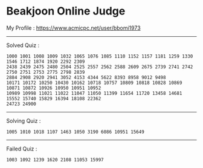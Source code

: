 # Beakjoon Online Judge

My Profile : https://www.acmicpc.net/user/bbomi1973

---

Solved Quiz : 
```
1000 1001 1008 1009 1032 1065 1076 1085 1110 1152 1157 1181 1259 1330 1546 1712 1874 1920 2292 2309
2438 2439 2475 2480 2504 2525 2557 2562 2588 2609 2675 2739 2741 2742 2750 2751 2753 2775 2798 2839
2884 2908 2920 2941 3052 4153 4344 5622 8393 8958 9012 9498 
10171 10172 10250 10430 10162 10718 10757 10809 10818 10828 10869 10871 10872 10926 10950 10951 10952
10989 10998 11021 11022 11047 11050 11399 11654 11720 13458 14681 15552 15740 15829 16394 18108 22362 
24723 24900
```

---

Solving Quiz :
```
1005 1010 1018 1107 1463 1050 3190 6086 10951 15649
```

---

Failed Quiz :
```
1003 1092 1239 1620 2108 11053 15997
```